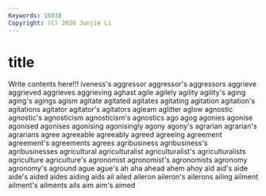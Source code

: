 ```yaml
---
Keywords: 16038
Copyright: (C) 2020 Junjie Li
---
```


# title

Write contents here!!!
iveness's
aggressor 
aggressor's 
aggressors 
aggrieve 
aggrieved 
aggrieves 
aggrieving 
aghast 
agile 
agilely
agility 
agility's 
aging 
aging's 
agings 
agism 
agitate 
agitated 
agitates 
agitating
agitation 
agitation's 
agitations 
agitator 
agitator's 
agitators 
agleam 
aglitter 
aglow 
agnostic
agnostic's 
agnosticism 
agnosticism's 
agnostics 
ago 
agog 
agonies 
agonise 
agonised 
agonises
agonising 
agonisingly 
agony 
agony's 
agrarian 
agrarian's 
agrarians 
agree 
agreeable 
agreeably
agreed 
agreeing 
agreement 
agreement's 
agreements 
agrees 
agribusiness 
agribusiness's 
agribusinesses 
agricultural
agriculturalist 
agriculturalist's 
agriculturalists 
agriculture 
agriculture's 
agronomist 
agronomist's 
agronomists 
agronomy 
agronomy's
aground 
ague 
ague's 
ah 
aha 
ahead 
ahem 
ahoy 
aid 
aid's
aide 
aide's 
aided 
aides 
aiding 
aids 
ail 
ailed 
aileron 
aileron's
ailerons 
ailing 
ailment 
ailment's 
ailments 
ails 
aim 
aim's 
aimed 

